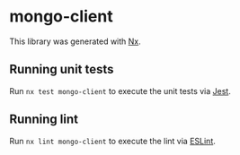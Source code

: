 # mongo-client

This library was generated with [Nx](https://nx.dev).

## Running unit tests

Run `nx test mongo-client` to execute the unit tests via [Jest](https://jestjs.io).

## Running lint

Run `nx lint mongo-client` to execute the lint via [ESLint](https://eslint.org/).
